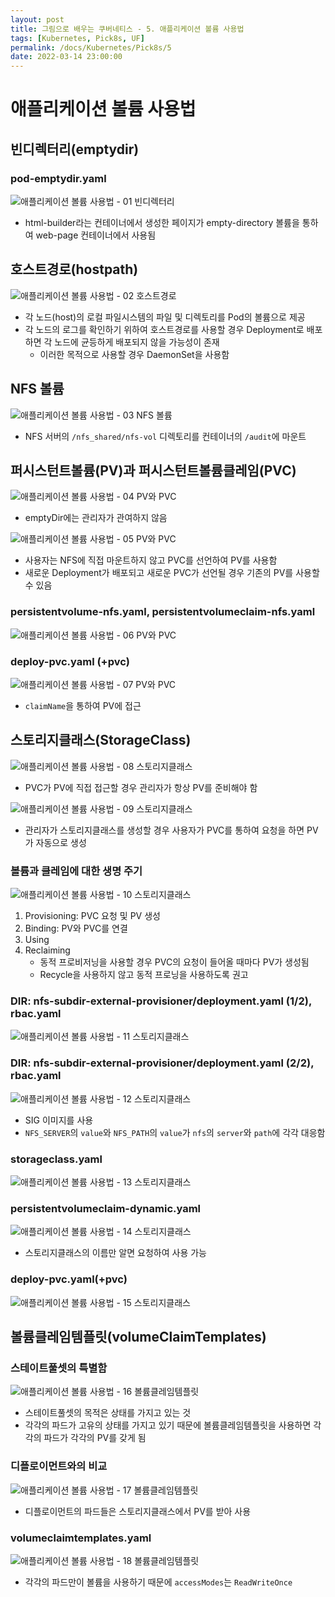 ```yaml
---
layout: post
title: 그림으로 배우는 쿠버네티스 - 5. 애플리케이션 볼륨 사용법
tags: [Kubernetes, Pick8s, UF]
permalink: /docs/Kubernetes/Pick8s/5
date: 2022-03-14 23:00:00
---
```

# 애플리케이션 볼륨 사용법
## 빈디렉터리(emptydir)
### pod-emptydir.yaml

![애플리케이션 볼륨 사용법 - 01  빈디렉터리](https://user-images.githubusercontent.com/52024566/158608473-5a8aa596-d4c6-46d1-a189-854ed624576e.png)

- html-builder라는 컨테이너에서 생성한 페이지가 empty-directory 볼륨을 통하여 web-page 컨테이너에서 사용됨

## 호스트경로(hostpath)

![애플리케이션 볼륨 사용법 - 02  호스트경로](https://user-images.githubusercontent.com/52024566/158608408-02a9c0b1-8517-4e19-8063-07fd05fd0b16.png)

- 각 노드(host)의 로컬 파일시스템의 파일 및 디렉토리를 Pod의 볼륨으로 제공
- 각 노드의 로그를 확인하기 위하여 호스트경로를 사용할 경우 Deployment로 배포하면 각 노드에 균등하게 배포되지 않을 가능성이 존재
    - 이러한 목적으로 사용할 경우 DaemonSet을 사용함

## NFS 볼륨

![애플리케이션 볼륨 사용법 - 03  NFS 볼륨](https://user-images.githubusercontent.com/52024566/158608410-6c29b2a7-e88d-4101-bad4-f02e5467fb19.png)

- NFS 서버의 `/nfs_shared/nfs-vol` 디렉토리를 컨테이너의 `/audit`에 마운트

## 퍼시스턴트볼륨(PV)과 퍼시스턴트볼륨클레임(PVC)

![애플리케이션 볼륨 사용법 - 04  PV와 PVC](https://user-images.githubusercontent.com/52024566/158608414-d78c4eb9-b763-42e1-95ed-c578e9e178ef.png)

- emptyDir에는 관리자가 관여하지 않음

![애플리케이션 볼륨 사용법 - 05  PV와 PVC](https://user-images.githubusercontent.com/52024566/158608417-3947e258-ebbd-4ed4-8963-340bd7757cb0.png)

- 사용자는 NFS에 직접 마운트하지 않고 PVC를 선언하여 PV를 사용함
- 새로운 Deployment가 배포되고 새로운 PVC가 선언될 경우 기존의 PV를 사용할 수 있음

###  persistentvolume-nfs.yaml, persistentvolumeclaim-nfs.yaml

![애플리케이션 볼륨 사용법 - 06  PV와 PVC](https://user-images.githubusercontent.com/52024566/158608421-05eae23c-221e-43db-a57f-4933cf1e5d93.png)

### deploy-pvc.yaml (+pvc)

![애플리케이션 볼륨 사용법 - 07  PV와 PVC](https://user-images.githubusercontent.com/52024566/158608424-2ebc93f0-fc2f-46f6-aa41-1926637c5dc8.png)

- `claimName`을 통하여 PV에 접근

## 스토리지클래스(StorageClass)

![애플리케이션 볼륨 사용법 - 08  스토리지클래스](https://user-images.githubusercontent.com/52024566/158826482-e1fc6839-467f-4b5f-92d2-a917fbde824b.png)

- PVC가 PV에 직접 접근할 경우 관리자가 항상 PV를 준비해야 함

![애플리케이션 볼륨 사용법 - 09  스토리지클래스](https://user-images.githubusercontent.com/52024566/158826487-dcb657a7-4559-4046-abbf-a8cae9ebb85e.png)

- 관리자가 스토리지클래스를 생성할 경우 사용자가 PVC를 통하여 요청을 하면 PV가 자동으로 생성

### 볼륨과 클레임에 대한 생명 주기

![애플리케이션 볼륨 사용법 - 10  스토리지클래스](https://user-images.githubusercontent.com/52024566/158826490-8f101fe4-a2eb-4d3f-8b4f-693149b70226.png)

1. Provisioning: PVC 요청 및 PV 생성
2. Binding: PV와 PVC를 연결 
3. Using
4. Reclaiming
    - 동적 프로비저닝을 사용할 경우 PVC의 요청이 들어올 때마다 PV가 생성됨 
    - Recycle을 사용하지 않고 동적 프로닝을 사용하도록 권고

### DIR: nfs-subdir-external-provisioner/deployment.yaml (1/2), rbac.yaml

![애플리케이션 볼륨 사용법 - 11  스토리지클래스](https://user-images.githubusercontent.com/52024566/158826574-83d67567-2acb-453f-9b2b-57b3474d12f2.png)

###  DIR: nfs-subdir-external-provisioner/deployment.yaml (2/2), rbac.yaml

![애플리케이션 볼륨 사용법 - 12  스토리지클래스](https://user-images.githubusercontent.com/52024566/158826845-886f1a3d-ef74-4dfe-ae5f-6adc4318d8a3.png)

- SIG 이미지를 사용
- `NFS_SERVER`의 `value`와 `NFS_PATH`의 `value`가 `nfs`의 `server`와 `path`에 각각 대응함

### storageclass.yaml

![애플리케이션 볼륨 사용법 - 13  스토리지클래스](https://user-images.githubusercontent.com/52024566/158826865-2752bfe2-0c61-4405-8d18-5f93b34c1c8a.png)

### persistentvolumeclaim-dynamic.yaml

![애플리케이션 볼륨 사용법 - 14  스토리지클래스](https://user-images.githubusercontent.com/52024566/158828307-7bc8095b-9e27-4bb3-b8be-d9297e4f7669.png)

- 스토리지클래스의 이름만 알면 요청하여 사용 가능

### deploy-pvc.yaml(+pvc)

![애플리케이션 볼륨 사용법 - 15  스토리지클래스](https://user-images.githubusercontent.com/52024566/158828488-74bbfde6-3296-4cb6-98b1-298a529dfb5a.png)

## 볼륨클레임템플릿(volumeClaimTemplates)

### 스테이트풀셋의 특별함

![애플리케이션 볼륨 사용법 - 16  볼륨클레임템플릿](https://user-images.githubusercontent.com/52024566/158828711-e5d2d666-354d-45a3-b83a-f5cf85bc9f57.png)

- 스테이트풀셋의 목적은 상태를 가지고 있는 것
- 각각의 파드가 고유의 상태를 가지고 있기 때문에 볼륨클레임템플릿을 사용하면 각각의 파드가 각각의 PV를 갖게 됨

### 디플로이먼트와의 비교

![애플리케이션 볼륨 사용법 - 17  볼륨클레임템플릿](https://user-images.githubusercontent.com/52024566/158828716-40dc8fab-2749-4040-90a5-861ca0430cd8.png)

- 디플로이먼트의 파드들은 스토리지클래스에서 PV를 받아 사용

### volumeclaimtemplates.yaml

![애플리케이션 볼륨 사용법 - 18  볼륨클레임템플릿](https://user-images.githubusercontent.com/52024566/158828961-46d8ef18-4716-4be4-9aee-f1c4614104e9.png)

- 각각의 파드만이 볼륨을 사용하기 때문에 `accessModes`는 `ReadWriteOnce`